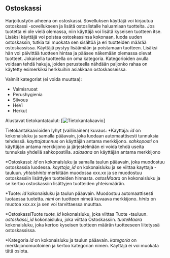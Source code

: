 ## Ostoskassi 
 Harjoitustyön aiheena on ostoskassi. Sovelluksen käyttäjä voi kirjautua
ostoskassi -sovellukseen ja lisätä ostoslistalle haluamiaan tuotteita. Jos 
tuotetta ei ole vielä olemassa, niin käyttäjä voi lisätä kyseisen tuotteen 
itse. Lisäksi käyttäjä voi poistaa ostoskassinsa kokonaan, luoda uuden 
ostoskassin, tutkia tai muokata sen sisältöä ja eri tuotteiden määrää ostoskassissa.
Käyttäjä pystyy lisäämään ja poistamaan tuotteen. 
Lisäksi hän voi päivittää tuotteen hintaa ja pääsee näkemään olemassa olevat tuotteet.
Jokaisella tuotteella on oma kategoria. Kategorioiden avulla voidaan 
tehdä hakuja, joiden perusteella nähdään paljonko rahaa on käytetty
esimerkiksi herkkuihin asiakkaan ostoskasseissa.

Valmiit kategoriat (ei voida muuttaa):
* Valmisruoat
* Perushygienia
* Siivous
* HeVi
* Herkut
 
Alustavat tietokantataulut:
[![Tietokantakaavio](/outisa/Ostoskassi/db259843.png)]

Tietokantakaavioiden lyhyt (vaillinainen) kuvaus:
*Kayttaja:
*id* on kokonaisluku ja samalla pääavain, joka luodaan automaattisesti tunnuksia tehdessä.
*kayttajatunnus* on käyttäjän antama merkkijono.
*sahkoposti* on käyttäjän antama merkkijono ja järjestelmään ei voida tehdä useita tunnuksia yhdellä sahkopostilla. 
*salasana* on käyttäjän antama merkkijono

*Ostoskassi:
*id* on kokonaisluku ja samalla taulun pääavain, joka muodostuu ostoskassia luodessa.
*kayttaja_id* on kokonaisluku ja se viittaa kayttaja -tauluun.
*yhteishinta* merkitään muodossa xxx.xx ja se muodostuu ostoskassiin lisättyjen tuotteiden hinnasta.
*ostosMaara* on kokonaisluku ja se kertoo ostoskassiin lisättyjen tuotteiden yhteismäärän.

*Tuote:
*id* kokonaisluku ja taulun pääavain. Muodostuu automaattisesti luotaessa tuotetta.
*nimi* on tuotteen nimeä kuvaava merkkijono.
*hinta* on muotoa xxx.xx ja sen voi tarvittaessa muuttaa.

*OstoskassiTuote
*tuote_id* kokonaisluku, joka viittaa Tuote -tauluun.
*ostoskassi_id* kokonaisluku, joka viittaa Ostoskassiin. 
*tuoteMaara* kokonaisluku, joka kertoo kyseisen tuotteen määrän tuotteeseen liitetyssä ostoskassissa.

*Kategoria
*id* on kokonaisluku ja taulun pääavain.
*kategoria* on merkkijonomuotoinen ja kertoo kategorian nimen. Käyttäjä ei voi muokata tätä osiota.
